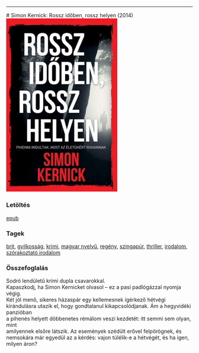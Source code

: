 <hr/>
# <a name="id_1006">Simon Kernick: Rossz időben, rossz helyen (2014)</a>
<img src="https://github.com/BercziSandor/calibre_lib/raw/main/main/Simon%20Kernick/Rossz%20idoben%2C%20rossz%20helyen%20%281006%29/cover.jpg" alt="cover" width="300"/>

### Letöltés
[epub](https://github.com/BercziSandor/calibre_lib/raw/main/main/Simon%20Kernick/Rossz%20idoben%2C%20rossz%20helyen%20%281006%29/Rossz%20idoben%2C%20rossz%20helyen%20-%20Simon%20Kernick.epub)

### Tagek
[brit](https://github.com/berczisandor/calibre_lib/blob/main/main/_tags/brit.md), [gyilkosság](https://github.com/berczisandor/calibre_lib/blob/main/main/_tags/gyilkoss%c3%a1g.md), [krimi](https://github.com/berczisandor/calibre_lib/blob/main/main/_tags/krimi.md), [magyar nyelvű](https://github.com/berczisandor/calibre_lib/blob/main/main/_tags/magyar%20nyelv%c5%b1.md), [regény](https://github.com/berczisandor/calibre_lib/blob/main/main/_tags/reg%c3%a9ny.md), [szingapúr](https://github.com/berczisandor/calibre_lib/blob/main/main/_tags/szingap%c3%bar.md), [thriller](https://github.com/berczisandor/calibre_lib/blob/main/main/_tags/thriller.md), [irodalom](https://github.com/berczisandor/calibre_lib/blob/main/main/_tags/irodalom.md), [szórakoztató irodalom](https://github.com/berczisandor/calibre_lib/blob/main/main/_tags/sz%c3%b3rakoztat%c3%b3%20irodalom.md)

### Összefoglalás
<div>
<p>Sodró lendületű krimi dupla csavarokkal.<br>Kapaszkodj, ha Simon Kernicket olvasol – ez a pasi padlógázzal nyomja<br>végig. <br>Két jól menő, sikeres házaspár egy kellemesnek ígérkező hétvégi kirándulásra utazik el, hogy gondtalanul kikapcsolódjanak. Ám a hegyvidéki panzióban<br>a pihenés helyett döbbenetes rémálom veszi kezdetét: itt semmi sem olyan, mint<br>amilyennek elsőre látszik. Az események szédült erővel felpörögnek, és<br>nemsokára már egyedül az a kérdés: vajon túlélik-e a hétvégét, és ha igen,<br>milyen áron?</p></div>


